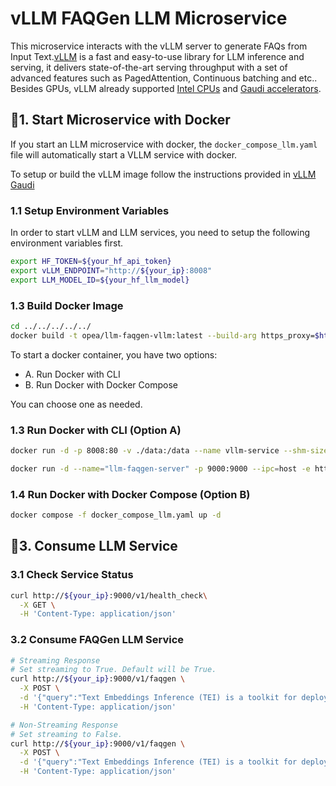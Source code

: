 # vLLM FAQGen LLM Microservice

This microservice interacts with the vLLM server to generate FAQs from Input Text.[vLLM](https://github.com/vllm-project/vllm) is a fast and easy-to-use library for LLM inference and serving, it delivers state-of-the-art serving throughput with a set of advanced features such as PagedAttention, Continuous batching and etc.. Besides GPUs, vLLM already supported [Intel CPUs](https://www.intel.com/content/www/us/en/products/overview.html) and [Gaudi accelerators](https://habana.ai/products).

## 🚀1. Start Microservice with Docker

If you start an LLM microservice with docker, the `docker_compose_llm.yaml` file will automatically start a VLLM service with docker.

To setup or build the vLLM image follow the instructions provided in [vLLM Gaudi](https://github.com/opea-project/GenAIComps/tree/main/comps/llms/text-generation/vllm/langchain#22-vllm-on-gaudi)

### 1.1 Setup Environment Variables

In order to start vLLM and LLM services, you need to setup the following environment variables first.

```bash
export HF_TOKEN=${your_hf_api_token}
export vLLM_ENDPOINT="http://${your_ip}:8008"
export LLM_MODEL_ID=${your_hf_llm_model}
```

### 1.3 Build Docker Image

```bash
cd ../../../../../
docker build -t opea/llm-faqgen-vllm:latest --build-arg https_proxy=$https_proxy --build-arg http_proxy=$http_proxy -f comps/llms/faq-generation/vllm/langchain/Dockerfile .
```

To start a docker container, you have two options:

- A. Run Docker with CLI
- B. Run Docker with Docker Compose

You can choose one as needed.

### 1.3 Run Docker with CLI (Option A)

```bash
docker run -d -p 8008:80 -v ./data:/data --name vllm-service --shm-size 1g opea/vllm:hpu --model-id ${LLM_MODEL_ID}
```

```bash
docker run -d --name="llm-faqgen-server" -p 9000:9000 --ipc=host -e http_proxy=$http_proxy -e https_proxy=$https_proxy -e vLLM_ENDPOINT=$vLLM_ENDPOINT -e HUGGINGFACEHUB_API_TOKEN=$HF_TOKEN opea/llm-faqgen-vllm:latest
```

### 1.4 Run Docker with Docker Compose (Option B)

```bash
docker compose -f docker_compose_llm.yaml up -d
```

## 🚀3. Consume LLM Service

### 3.1 Check Service Status

```bash
curl http://${your_ip}:9000/v1/health_check\
  -X GET \
  -H 'Content-Type: application/json'
```

### 3.2 Consume FAQGen LLM Service

```bash
# Streaming Response
# Set streaming to True. Default will be True.
curl http://${your_ip}:9000/v1/faqgen \
  -X POST \
  -d '{"query":"Text Embeddings Inference (TEI) is a toolkit for deploying and serving open source text embeddings and sequence classification models. TEI enables high-performance extraction for the most popular models, including FlagEmbedding, Ember, GTE and E5."}' \
  -H 'Content-Type: application/json'

# Non-Streaming Response
# Set streaming to False.
curl http://${your_ip}:9000/v1/faqgen \
  -X POST \
  -d '{"query":"Text Embeddings Inference (TEI) is a toolkit for deploying and serving open source text embeddings and sequence classification models. TEI enables high-performance extraction for the most popular models, including FlagEmbedding, Ember, GTE and E5.", "streaming":false}' \
  -H 'Content-Type: application/json'
```
